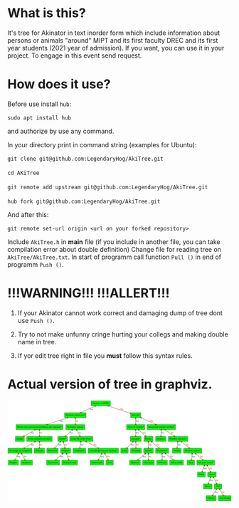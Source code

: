 # What is this?

It's tree for Akinator in text inorder form which include information about persons or animals "around" MIPT and its first faculty DREC and its first year students (2021 year of admission). If you want, you can use it in your project. To engage in this event send request.

# How does it use?

Before use install `hub`:
```
sudo apt install hub
```

and authorize by use any command.

In your directory print in command string (examples for Ubuntu):

```
git clone git@github.com:LegendaryHog/AkiTree.git

cd AKiTree

git remote add upstream git@github.com:LegendaryHog/AkiTree.git

hub fork git@github.com:LegendaryHog/AkiTree.git
```
And after this:
```
git remote set-url origin <url on your forked repository>
```
Include `AkiTree.h` in **main** file (if you include in another file, you can take compilation error about double definition)
Change file for reading tree on `AkiTree/AkiTree.txt`. In start of programm call function `Pull ()` in end of programm `Push ()`.

# !!!WARNING!!! !!!ALLERT!!!

1. If your Akinator cannot work correct and damaging dump of tree dont use `Push ()`.

2. Try to not make unfunny cringe hurting your collegs and making double name in tree.

3. If yor edit tree right in file you **must** follow this syntax rules.

# Actual version of tree in graphviz.

![A](https://github.com/LegendaryHog/AkiTree/blob/master/Aki_Dump0.png)
